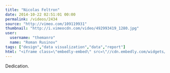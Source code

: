 ```yaml
---
title: "Nicolas Feltron"
date: 2014-10-22 02:51:01 00:00
permalink: /videos/2434
source: "http://vimeo.com/109119931"
thumbnail: "http://i.vimeocdn.com/video/492993419_1280.jpg"
user:
  username: "themanro"
  name: "Roman Rusinov"
tags: ["design","data visualization","data","report"]
html: "<iframe class=\"embedly-embed\" src=\"//cdn.embedly.com/widgets/media.html?src=http%3A%2F%2Fplayer.vimeo.com%2Fvideo%2F109119931&wmode=transparent&src_secure=1&url=http%3A%2F%2Fvimeo.com%2F109119931&image=http%3A%2F%2Fi.vimeocdn.com%2Fvideo%2F492993419_1280.jpg&key=daaebf4d9cdd46779200162d0ca86e20&type=text%2Fhtml&schema=vimeo\" width=\"1920\" height=\"1080\" scrolling=\"no\" frameborder=\"0\" allowfullscreen></iframe>"
---
```


Dedication.